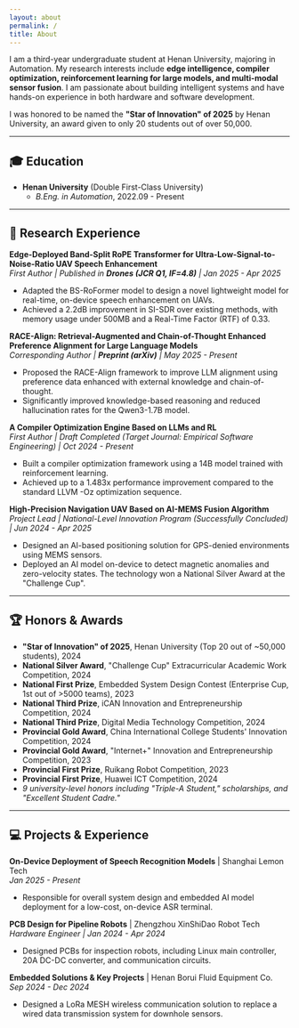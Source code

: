 ```yaml
---
layout: about
permalink: /
title: About
---
```


I am a third-year undergraduate student at Henan University, majoring in Automation. My research interests include **edge intelligence, compiler optimization, reinforcement learning for large models, and multi-modal sensor fusion**. I am passionate about building intelligent systems and have hands-on experience in both hardware and software development.

I was honored to be named the **"Star of Innovation" of 2025** by Henan University, an award given to only 20 students out of over 50,000.

---

## 🎓 Education

- **Henan University** (Double First-Class University)
  - *B.Eng. in Automation*, 2022.09 - Present

---

## 🔬 Research Experience

**Edge-Deployed Band-Split RoPE Transformer for Ultra-Low-Signal-to-Noise-Ratio UAV Speech Enhancement**  
*First Author | Published in **Drones (JCR Q1, IF=4.8)** | Jan 2025 - Apr 2025*
- Adapted the BS-RoFormer model to design a novel lightweight model for real-time, on-device speech enhancement on UAVs.
- Achieved a 2.2dB improvement in SI-SDR over existing methods, with memory usage under 500MB and a Real-Time Factor (RTF) of 0.33.

**RACE-Align: Retrieval-Augmented and Chain-of-Thought Enhanced Preference Alignment for Large Language Models**  
*Corresponding Author | **Preprint (arXiv)** | May 2025 - Present*
- Proposed the RACE-Align framework to improve LLM alignment using preference data enhanced with external knowledge and chain-of-thought.
- Significantly improved knowledge-based reasoning and reduced hallucination rates for the Qwen3-1.7B model.

**A Compiler Optimization Engine Based on LLMs and RL**  
*First Author | Draft Completed (Target Journal: Empirical Software Engineering) | Oct 2024 - Present*
- Built a compiler optimization framework using a 14B model trained with reinforcement learning.
- Achieved up to a 1.483x performance improvement compared to the standard LLVM -Oz optimization sequence.

**High-Precision Navigation UAV Based on AI-MEMS Fusion Algorithm**  
*Project Lead | National-Level Innovation Program (Successfully Concluded) | Jun 2024 - Apr 2025*
- Designed an AI-based positioning solution for GPS-denied environments using MEMS sensors.
- Deployed an AI model on-device to detect magnetic anomalies and zero-velocity states. The technology won a National Silver Award at the "Challenge Cup".

---

## 🏆 Honors & Awards

- **"Star of Innovation" of 2025**, Henan University (Top 20 out of ~50,000 students), 2024
- **National Silver Award**, "Challenge Cup" Extracurricular Academic Work Competition, 2024
- **National First Prize**, Embedded System Design Contest (Enterprise Cup, 1st out of >5000 teams), 2023
- **National Third Prize**, iCAN Innovation and Entrepreneurship Competition, 2024
- **National Third Prize**, Digital Media Technology Competition, 2024
- **Provincial Gold Award**, China International College Students' Innovation Competition, 2024
- **Provincial Gold Award**, "Internet+" Innovation and Entrepreneurship Competition, 2023
- **Provincial First Prize**, Ruikang Robot Competition, 2023
- **Provincial First Prize**, Huawei ICT Competition, 2024
- *9 university-level honors including "Triple-A Student," scholarships, and "Excellent Student Cadre."*

---

## 💻 Projects & Experience

**On-Device Deployment of Speech Recognition Models** | Shanghai Lemon Tech  
*Jan 2025 - Present*
- Responsible for overall system design and embedded AI model deployment for a low-cost, on-device ASR terminal.

**PCB Design for Pipeline Robots** | Zhengzhou XinShiDao Robot Tech  
*Hardware Engineer | Jan 2024 - Apr 2024*
- Designed PCBs for inspection robots, including Linux main controller, 20A DC-DC converter, and communication circuits.

**Embedded Solutions & Key Projects** | Henan Borui Fluid Equipment Co.  
*Sep 2024 - Dec 2024*
- Designed a LoRa MESH wireless communication solution to replace a wired data transmission system for downhole sensors. 